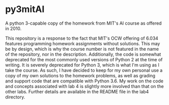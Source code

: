 # py3mitAI
A python 3-capable copy of the homework from MIT's AI course as offered in 2010.

This repository is a response to the fact that MIT's OCW offering of 6.034 features programming homework assignments without solutions.  This may be by design, which is why the course number is not featured in the name of the repository, nor in the description.  Additionally, the code is somewhat deprecated for the most commonly used versions of Python 2 at the time of writing.  It is severely deprecated for Python 3, which is what I'm using as I take the course.  As such, I have decided to keep for my own personal use a copy of my own solutions to the homework problems, as well as grading and support code that are compatible with Python 3.6.
My work on the code and concepts associated with lab 4 is slightly more involved than that on the other labs.  Further details are available in the README file in the lab4 directory.
